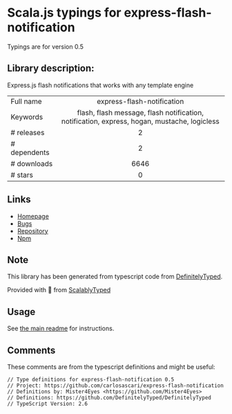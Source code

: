 
# Scala.js typings for express-flash-notification

Typings are for version 0.5

## Library description:
Express.js flash notifications that works with any template engine

|                    |                 |
| ------------------ | :-------------: |
| Full name          | express-flash-notification |
| Keywords           | flash, flash message, flash notification, notification, express, hogan, mustache, logicless |
| # releases         | 2 |
| # dependents       | 2 |
| # downloads        | 6646 |
| # stars            | 0 |

## Links
- [Homepage](https://github.com/carlosascari/express-flash-notification#readme)
- [Bugs](https://github.com/carlosascari/express-flash-notification/issues)
- [Repository](https://github.com/carlosascari/express-flash-notification)
- [Npm](https://www.npmjs.com/package/express-flash-notification)
    


## Note
This library has been generated from typescript code from [DefinitelyTyped](https://definitelytyped.org).

Provided with :purple_heart: from [ScalablyTyped](https://github.com/oyvindberg/ScalablyTyped)

## Usage
See [the main readme](../../readme.md) for instructions.

## Comments

These comments are from the typescript definitions and might be useful:
```
// Type definitions for express-flash-notification 0.5
// Project: https://github.com/carlosascari/express-flash-notification
// Definitions by: Mister4Eyes <https://github.com/Mister4Eyes>
// Definitions: https://github.com/DefinitelyTyped/DefinitelyTyped
// TypeScript Version: 2.6

```

